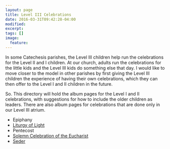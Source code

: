 ```yaml
---
layout: page
title: Level III Celebrations
date: 2016-03-31T09:42:28-04:00
modified:
excerpt:
tags: []
image:
  feature:
---
```

In some Catechesis parishes, the Level III children help run the celebrations for the Level II and I children. At our church, adults run the celebrations for the little kids and the Level III kids do something else that day. I would like to move closer to the model in other parishes by first giving the Level III children the experience of having their own celebrations, which they can then offer to the Level I and II children in the future.

So. This directory will hold the album pages for the Level I and II celebrations, with suggestions for how to include the older children as leaders. There are also album pages for celebrations that are done only in our Level III atrium.

* Epiphany
* [Liturgy of Light](Liturgy_of_Light)
* Pentecost
* [Solemn Celebration of the Eucharist](../../SolemnCelebration)
* [Seder](Seder)
